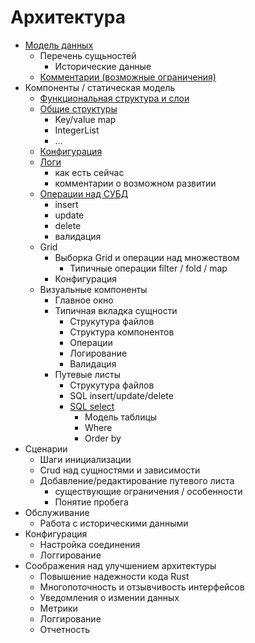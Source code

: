 ﻿Архитектура
=================

- [Модель данных](model.md)
    - Перечень сущьностей
        - Исторические данные
    - [Комментарии (возможные ограничения)](model_cmnt.md)
- Компоненты / статическая модель
    - [Функциональная структура и слои](fun_layers.md)
    - [Общие структуры](struct_common.md)
        - Key/value map
        - IntegerList
        - ...
    - [Конфигурация](conf.md)
    - [Логи](logs.md)
        - как есть сейчас
        - комментарии о возможном развитии
    - [Операции над СУБД](db_ops.md)
        - insert
        - update
        - delete
        - валидация
    - Grid
        - Выборка Grid и операции над множеством
            - Типичные операции filter / fold / map
        - Конфигурация
    - Визуальные компоненты
        - Главное окно
        - Типичная вкладка сущности
            - Струкутура файлов
            - Структура компонентов
            - Операции
            - Логирование
            - Валидация
        - Путевые листы
            - Струкутура файлов
            - SQL insert/update/delete
            - [SQL select](select.md)
                - Модель таблицы
                - Where
                - Order by
- Сценарии 
    - Шаги инициализации
    - Crud над сущностями и зависимости
    - Добавление/редактирование путевого листа
        - существующие ограничения / особенности
        - Понятие пробега
- Обслуживание
    - Работа с историческими данными
- Конфигурация
    - Настройка соединения
    - Логгирование
- Соображения над улучшением архитектуры
    - Повышение надежности кода Rust
    - Многопоточность и отзывчивость интерфейсов
    - Уведомления о измении данных
    - Метрики 
    - Логгирование
    - Отчетность

